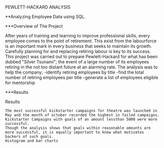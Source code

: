 PEWLETT-HACKARD ANALYSIS

**Analyzing Employee Data using SQL.

***Overview of The Project

After years of training and learning to improve professional skills, every employee comes to the point of retirement. This exist from the labourforce is an important mark in every business that seeks to maintain its growth. Carefully planning for and replacing retiring labour is key to its success.
This project was carried out to prepare Pewlett-Hackard for what has been dubbed "Silver Tsunami"; the event of a large number of its employees retiring in the not too distant future at an alarming rate. 
The analysis was to help the company;
-identify retiring employees by title
-find the total number of retiring employees per title
-generate a list of employees eligible for mentorship

***Results




Results

    The most successful kickstarter campaigns for theatre was launched in May and the month of october recorded the highest in failed campaigns.
    Kickstarter Campaigns with goals of an amount lessthan 5000 were more successful.
    Though the analysis shows that goals within reasonable amounts are more successful, it is equally important to know what motivates backers of such goals.
    Histogram and bar charts
